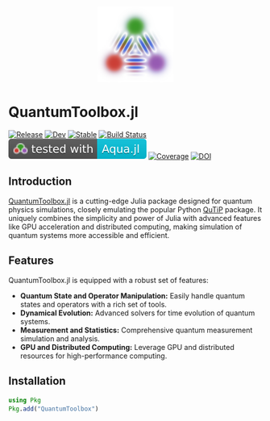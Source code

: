 <div align="center">
  <img src="/docs/src/assets/logo.png" alt="QuantumToolbox.jl logo" width="150">
</div>

# QuantumToolbox.jl

[![Release](https://img.shields.io/github/release/albertomercurio/QuantumToolbox.jl.svg)](https://github.com/albertomercurio/QuantumToolbox.jl/releases)
[![Dev](https://img.shields.io/badge/docs-dev-blue.svg)](https://albertomercurio.github.io/QuantumToolbox.jl/dev)
[![Stable](https://img.shields.io/badge/docs-stable-blue.svg)](https://albertomercurio.github.io/QuantumToolbox.jl/stable)
[![Build Status](https://github.com/albertomercurio/QuantumToolbox.jl/actions/workflows/CI.yml/badge.svg?branch=main)](https://github.com/albertomercurio/QuantumToolbox.jl/actions/workflows/CI.yml?query=branch%3Amain)
[![Aqua QA](https://raw.githubusercontent.com/JuliaTesting/Aqua.jl/master/badge.svg)](https://github.com/JuliaTesting/Aqua.jl)
[![Coverage](https://codecov.io/gh/albertomercurio/QuantumToolbox.jl/branch/main/graph/badge.svg)](https://codecov.io/gh/albertomercurio/QuantumToolbox.jl)
[![DOI](https://zenodo.org/badge/DOI/10.5281/zenodo.11096277.svg)](https://doi.org/10.5281/zenodo.11096277)

## Introduction
[QuantumToolbox.jl](https://github.com/albertomercurio/QuantumToolbox.jl) is a cutting-edge Julia package designed for quantum physics simulations, closely emulating the popular Python [QuTiP](https://github.com/qutip/qutip) package. It uniquely combines the simplicity and power of Julia with advanced features like GPU acceleration and distributed computing, making simulation of quantum systems more accessible and efficient.

## Features
QuantumToolbox.jl is equipped with a robust set of features:

- **Quantum State and Operator Manipulation:** Easily handle quantum states and operators with a rich set of tools.
- **Dynamical Evolution:** Advanced solvers for time evolution of quantum systems.
- **Measurement and Statistics:** Comprehensive quantum measurement simulation and analysis.
- **GPU and Distributed Computing:** Leverage GPU and distributed resources for high-performance computing.

## Installation
```julia
using Pkg
Pkg.add("QuantumToolbox")
```
